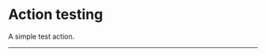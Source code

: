 # Action testing

A simple test action.

----
[//]: # ( vim: set ts=4 sw=4 et cindent tw=80 ai si syn=markdown ft=markdown: )
